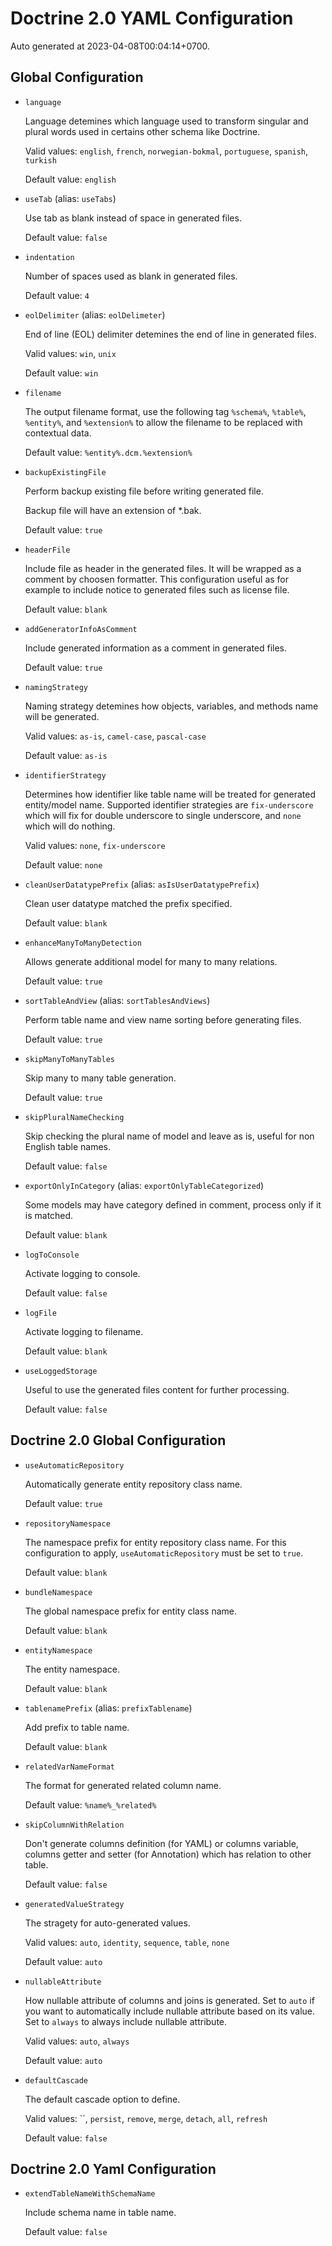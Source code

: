 # Doctrine 2.0 YAML Configuration

Auto generated at 2023-04-08T00:04:14+0700.

## Global Configuration

  * `language`

    Language detemines which language used to transform singular and plural words
    used in certains other schema like Doctrine.

    Valid values: `english`, `french`, `norwegian-bokmal`, `portuguese`, `spanish`, `turkish`

    Default value: `english`

  * `useTab` (alias: `useTabs`)

    Use tab as blank instead of space in generated files.

    Default value: `false`

  * `indentation`

    Number of spaces used as blank in generated files.

    Default value: `4`

  * `eolDelimiter` (alias: `eolDelimeter`)

    End of line (EOL) delimiter detemines the end of line in generated files.

    Valid values: `win`, `unix`

    Default value: `win`

  * `filename`

    The output filename format, use the following tag `%schema%`, `%table%`, `%entity%`, and
    `%extension%` to allow the filename to be replaced with contextual data.

    Default value: `%entity%.dcm.%extension%`

  * `backupExistingFile`

    Perform backup existing file before writing generated file.

    Backup file will have an extension of *.bak.

    Default value: `true`

  * `headerFile`

    Include file as header in the generated files. It will be wrapped as a
    comment by choosen formatter. This configuration useful as for example
    to include notice to generated files such as license file.

    Default value: `blank`

  * `addGeneratorInfoAsComment`

    Include generated information as a comment in generated files.

    Default value: `true`

  * `namingStrategy`

    Naming strategy detemines how objects, variables, and methods name will be generated.

    Valid values: `as-is`, `camel-case`, `pascal-case`

    Default value: `as-is`

  * `identifierStrategy`

    Determines how identifier like table name will be treated for generated
    entity/model name. Supported identifier strategies are `fix-underscore`
    which will fix for double underscore to single underscore, and `none` which
    will do nothing.

    Valid values: `none`, `fix-underscore`

    Default value: `none`

  * `cleanUserDatatypePrefix` (alias: `asIsUserDatatypePrefix`)

    Clean user datatype matched the prefix specified.

    Default value: `blank`

  * `enhanceManyToManyDetection`

    Allows generate additional model for many to many relations.

    Default value: `true`

  * `sortTableAndView` (alias: `sortTablesAndViews`)

    Perform table name and view name sorting before generating files.

    Default value: `true`

  * `skipManyToManyTables`

    Skip many to many table generation.

    Default value: `true`

  * `skipPluralNameChecking`

    Skip checking the plural name of model and leave as is, useful for non English
    table names.

    Default value: `false`

  * `exportOnlyInCategory` (alias: `exportOnlyTableCategorized`)

    Some models may have category defined in comment, process only if it is matched.

    Default value: `blank`

  * `logToConsole`

    Activate logging to console.

    Default value: `false`

  * `logFile`

    Activate logging to filename.

    Default value: `blank`

  * `useLoggedStorage`

    Useful to use the generated files content for further processing.

    Default value: `false`

## Doctrine 2.0 Global Configuration

  * `useAutomaticRepository`

    Automatically generate entity repository class name.

    Default value: `true`

  * `repositoryNamespace`

    The namespace prefix for entity repository class name. For this configuration to apply,
    `useAutomaticRepository` must be set to `true`.

    Default value: `blank`

  * `bundleNamespace`

    The global namespace prefix for entity class name.

    Default value: `blank`

  * `entityNamespace`

    The entity namespace.

    Default value: `blank`

  * `tablenamePrefix` (alias: `prefixTablename`)

    Add prefix to table name.

    Default value: `blank`

  * `relatedVarNameFormat`

    The format for generated related column name.

    Default value: `%name%_%related%`

  * `skipColumnWithRelation`

    Don't generate columns definition (for YAML) or columns variable, columns getter and setter
    (for Annotation) which has relation to other table.

    Default value: `false`

  * `generatedValueStrategy`

    The stragety for auto-generated values.

    Valid values: `auto`, `identity`, `sequence`, `table`, `none`

    Default value: `auto`

  * `nullableAttribute`

    How nullable attribute of columns and joins is generated. Set to `auto` if you want to
    automatically include nullable attribute based on its value. Set to `always` to always
    include nullable attribute.

    Valid values: `auto`, `always`

    Default value: `auto`

  * `defaultCascade`

    The default cascade option to define.

    Valid values: ``, `persist`, `remove`, `merge`, `detach`, `all`, `refresh`

    Default value: `false`

## Doctrine 2.0 Yaml Configuration

  * `extendTableNameWithSchemaName`

    Include schema name in table name.

    Default value: `false`

